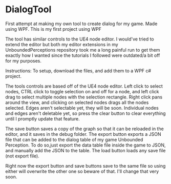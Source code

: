 # DialogTool
First attempt at making my own tool to create dialog for my game.  Made using WPF.  This is my first project using WPF

The tool has similar controls to the UE4 node editor.  I would've tried to extend the editor but both my editor extensions in my UnboundedPerceptions repository took me a long painful run to get them exactly how I wanted since the 
tutorials I followed were outdated/a bit off for my purposes.  

Instructions:
To setup, download the files, and add them to a WPF c# project.  

The tools controls are based off of the UE4 node editor.  Left click to select nodes, CTRL click to toggle selection on and off for a node, and left click drag to select multiple nodes with the selection rectangle.  Right click pans
around the view, and clicking on selected nodes drags all the nodes selected.  Edges aren't selectable yet, they will be soon.  Individual nodes and edges aren't deletable yet, so press the clear button to clear everything until I promptly update that feature.

The save button saves a copy of the graph so that it can be reloaded in the editor, and it saves in the debug folder.  The export button exports a JSON file that can be added to the dialog table of my game Unbounded Perception.  To do so,just export the data table file inside the game to JSON, and manually add the JSON to the table.  The load button loads any save file (not export file).  

Right now the export button and save buttons save to the same file so using either will overwrite the other one so beware of that.  I'll change that very soon.


